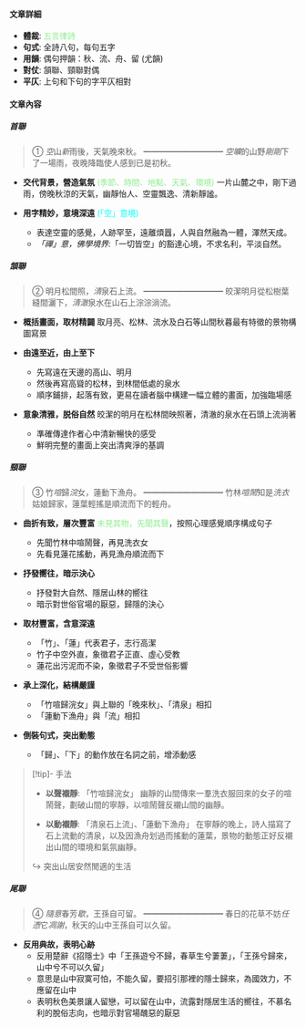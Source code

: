 #### 文章詳細
- **體裁**: <span style="color: lightgreen">五言律詩</span>
- **句式**: 全詩八句，每句五字
- **用韻**: 偶句押韻：秋、流、舟、留 (尤韻)
- **對仗**: 頷聯、頸聯對偶
- **平仄**: 上句和下句的字平仄相對

#### 文章內容
##### 首聯
> ①   *空*山*新*雨後，天氣晚來秋。
> ━━━━━━━━━━
> *空曠*的山野*剛剛*下了一場雨，夜晚降臨使人感到已是初秋。

- **交代背景，營造氣氛** <span style="color: lightgreen">(季節、時間、地點、天氣、環境)</span>
  一片山麓之中，剛下過雨，傍晚秋涼的天氣，幽靜怡人、空靈飄逸、清新靜謐。

- **用字精妙，意境深遠** <span style="color: aqua">(「空」意境)</span>
	- 表達空靈的感覺，人跡罕至，遠離煩囂，人與自然融為一體，渾然天成。
    - *「禪」意，佛學境界*:「一切皆空」的豁達心境，不求名利，平淡自然。

##### 頷聯
> ②   明月松間照，*清*泉石上流。
> ━━━━━━━━━━
> 皎潔明月從松樹葉縫間灑下，*清澈*泉水在山石上淙淙淌流。

- **概括畫面，取材精闢**
  取月亮、松林、流水及白石等山間秋暮最有特徵的景物構圖寫景

- **由遠至近，由上至下**
	- 先寫遠在天邊的高山、明月
	- 然後再寫高聳的松林，到林間低處的泉水
	- 順序鋪排，起落有致，更易在讀者腦中構建一幅立體的畫面，加強臨場感

- **意象清雅，脱俗自然**
  皎潔的明月在松林間映照著，清澈的泉水在石頭上流淌著
	- 準確傳達作者心中清新暢快的感受
	- 鮮明完整的畫面上突出清爽淨的基調

##### 頸聯
> ③   竹*喧*歸*浣*女，蓮動下漁舟。
> ━━━━━━━━━━
> 竹林*喧鬧*知是*洗衣*姑娘歸家，蓮葉輕搖是順流而下的輕舟。

- **曲折有致，層次豐富**
  <span style="color: lightgreen">未見其物，先聞其聲</span>，按照心理感覺順序構成句子
	- 先聞竹林中喧鬧聲，再見洗衣女
	- 先看見蓮花搖動，再見漁舟順流而下

- **抒發嚮往，暗示決心**
	- 抒發對大自然、隱居山林的嚮往
	- 暗示對世俗官場的厭惡，歸隱的決心

- **取材豐富，含意深遠**
	- 「竹」、「蓮」代表君子，志行高潔
	- 竹子中空外直，象徵君子正直、虛心受教
	- 蓮花出污泥而不染，象徵君子不受世俗影響

- **承上深化，結構嚴謹**
	- 「竹喧歸浣女」與上聯的「晚來秋」、「清泉」相扣
	- 「蓮動下漁舟」與「流」相扣

- **倒裝句式，突出動態**
	- 「歸」、「下」的動作放在名詞之前，增添動感

> [!tip]- 手法
> - **以聲襯靜**: 「竹喧歸浣女」
>   幽靜的山間傳來一羣洗衣服回來的女子的喧鬧聲，劃破山間的寧靜，以喧鬧聲反襯山間的幽靜。
> 
> - **以動襯靜**: 「清泉石上流」、「蓮動下漁舟」
>   在寧靜的晚上，詩人描寫了石上流動的清泉，以及因漁舟划過而搖動的蓮葉，景物的動態正好反襯出山間的環境和氣氛幽靜。
> 
> ↪️ 突出山居安然閒適的生活

##### 尾聯
> ④   *隨意*春芳*歇*，王孫自可留。
> ━━━━━━━━━━
> 春日的花草不妨*任憑*它*凋謝*，秋天的山中王孫自可以久留。

- **反用典故，表明心跡**
	- 反用楚辭《招隱士》中「王孫遊兮不歸，春草生兮萋萋」，「王孫兮歸來，山中兮不可以久留」
	- 意思是山中寂寞可怕，不能久留，要招引那裡的隱士歸來，為國效力，不應留在山中
	- 表明秋色美景讓人留戀，可以留在山中，流露對隱居生活的嚮往，不慕名利的脫俗志向，也暗示對官場醜惡的厭惡
